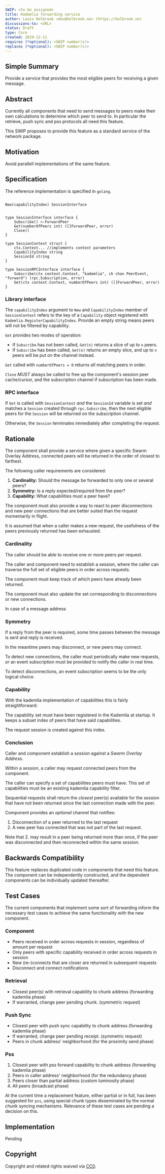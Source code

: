 ```yaml
---
SWIP: <to be assigned>
title: Kademlia forwarding service
author: Louis Holbrook <dev@holbrook.no> (https://holbrook.no)
discussions-to: <URL>
status: Draft
type: Core
created: 2019-12-11
requires (*optional): <SWIP number(s)>
replaces (*optional): <SWIP number(s)>
---
```


## Simple Summary

Provide a service that provides the most eligible peers for receiving a given message.


## Abstract

Currently all components that need to send messages to peers make their own calculations to determine which peer to send to. In particular the retrieve, push sync and pss protocols all need this feature.

This SWIP proposes to provide this feature as a standard service of the network package.

## Motivation

Avoid parallell implementations of the same feature.

## Specification

The reference implementation is specified in `golang`.

```

New(capabilityIndex) SessionInterface


type SessionInterface interface {
	Subscribe() <-ForwardPeer
	Get(numberOfPeers int) ([]ForwardPeer, error)
	Close()
}

type SessionContext struct {
	ctx.Context... //implements context parameters
	CapabilityIndex string
	SessionId string
}

type SessionRPCInterface interface {
	Subscribe(ctx context.Context, "kademlia", ch chan PeerEvent, "forward") (rpc.Subscription, error)
	Get(ctx context.Context, numberOfPeers int) ([]ForwardPeer, error)
}
```

### Library interface

The `capabilityIndex` argument to `New` and `CapabilityIndex` member of `SessionContext` refers to the key of a  `Capability` object registered with `Kademlia.RegisterCapabilityIndex`. Provide an empty string means peers will not be filtered by capability.

`Get` provides two modes of operation:

* If `Subscribe` has not been called, `Get(n)` returns a slice of up to `n` peers.
* If `Subscribe` has been called, `Get(n)` returns an empty slice, and up to `n` peers will be put on the channel instead.

`Get` called with `numberOfPeers = 0` returns _all_ matching peers in order.

`Close` _MUST_ always be called to free up the component's session peer cache/cursor, and the subscription channel if subscription has been made.

### RPC interface

If `Get` is called with `SessionContext` _and_ the `SessionId` variable is set _and_ matches a `Session` created through `rpc.Subscribe`, then the next eligible peers for the `Session` will be returned on the subscription channel.

Otherwise, the `Session` terminates immediately after completing the request.

## Rationale

The component shall provide a service where given a specific Swarm Overlay Address, connected peers will be returned in the order of closest to farthest.

The following caller requirements are considered:

1. **Cardinality:** Should the message be forwarded to only one or several peers?
2. **Symmetry:** Is a reply expected/required from the peer?
3. **Capability:** What capabilities must a peer have?

The component must also provide a way to react to peer disconnections and new peer connections that are better suited than the request momentarily in flight.

It is assumed that when a caller makes a new request, the usefulness of the peers previously returned has been exhausted.

### Cardinality

The caller should be able to receive one or more peers per request.

The caller and component need to establish a session, where the caller can traverse the full set of eligible peers in order across requests.

The component must keep track of which peers have already been returned.

The component must also update the set corresponding to disconnections or new connections.

In case of a message address

### Symmetry

If a reply from the peer is required, some time passes between the message is sent and reply is received.

In the meantime peers may disconnect, or new peers may connect.

To detect new connections, the caller must periodically make new requests, _or_ an event subscription must be provided to notify the caller in real time.

To detect disconnections, an event subscription seems to be the only logical choice.

### Capability

With the kademlia implementation of capabilities this is fairly straightforward:

The capability set must have been registered in the Kademlia at startup. It keeps a subset index of peers that have said capabilities.

The request session is created against this index.

### Conclusion

Caller and component establish a _session_ against a _Swarm Overlay Address_.

Within a _session_, a caller may request connected peers from the component.

The caller can specify a set of capabilities peers must have. This set of capabilities must be an existing kademlia capability filter.

Sequential requests shall return the _closest_ peer(s) available for the _session_ that have not been returned since the last connection made with the peer.

Component provides an _optional_ channel that notifies:

1. Disconnection of a peer returned to the last request
2. A new peer has connected that was not part of the last request.

Note that 2. may result in a peer being returned more than once, if the peer was disconnected and then reconnected within the same _session_.

## Backwards Compatibility

This feature replaces duplicated code in components that need this feature. The component can be independently constructed, and the dependent components can be individually updated thereafter.

## Test Cases

The current components that implement some sort of forwarding inform the necessary test cases to achieve the same functionality with the new component.

### Component

* Peers received in order across requests in session, regardless of amount per request
* Only peers with specific capability received in order across requests in session
* New (re-)connects that are closer are returned in subsequent requests
* Disconnect and connect notifications

### Retrieval

* Closest peer(s) with retrieval capability to chunk address (forwarding kademlia phase)
* If warranted, change peer pending chunk. (symmetric request)

### Push Sync

* Closest peer with push sync capability to chunk address (forwarding kademlia phase)
* If warranted, change peer pending receipt. (symmetric request)
* Peers in chunk address' neighborhood (for the proximity send phase)

### Pss 

1. Closest peer with pss forward capability to chunk address (forwarding kademlia phase)
2. Peers in caller address' neighborhood (for the redundancy phase)
3. Peers closer than partial address (custom luminosity phase)
4. All peers (broadcast phase)

At the current time a replacement feature, either partial or in full, has been suggested for `pss`, using special chunk types disseminated by the normal chunk syncing mechanisms. Relevance of these test cases are pending a decision on this.

## Implementation

Pending 

## Copyright
Copyright and related rights waived via [CC0](https://creativecommons.org/publicdomain/zero/1.0/).
